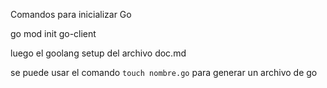 Comandos para inicializar Go

go mod init go-client

luego el goolang setup del archivo doc.md

se puede usar el comando `touch nombre.go` para generar un archivo de go 